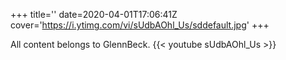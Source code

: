 +++
title=''
date=2020-04-01T17:06:41Z
cover='https://i.ytimg.com/vi/sUdbAOhl_Us/sddefault.jpg'
+++

All content belongs to GlennBeck.
{{< youtube sUdbAOhl_Us >}}
